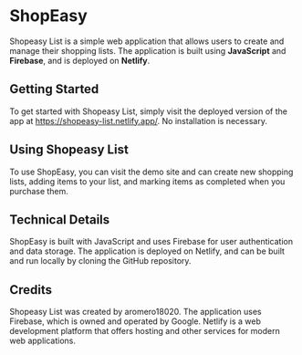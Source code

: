 # ShopEasy

Shopeasy List is a simple web application that allows users to create and manage their shopping lists. The application is built using **JavaScript** and **Firebase**, and is deployed on **Netlify**.

## Getting Started

To get started with Shopeasy List, simply visit the deployed version of the app at https://shopeasy-list.netlify.app/. No installation is necessary.

## Using Shopeasy List

To use ShopEasy, you can visit the demo site and can create new shopping lists, adding items to your list, and marking items as completed when you purchase them. 

## Technical Details

ShopEasy is built with JavaScript and uses Firebase for user authentication and data storage. The application is deployed on Netlify, and can be built and run locally by cloning the GitHub repository.

## Credits

Shopeasy List was created by aromero18020. The application uses Firebase, which is owned and operated by Google. Netlify is a web development platform that offers hosting and other services for modern web applications.
